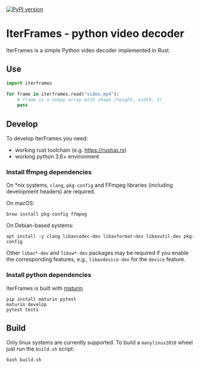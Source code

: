 [![PyPI version](https://badge.fury.io/py/iterframes.svg)](https://badge.fury.io/py/iterframes)

# IterFrames - python video decoder

IterFrames is a simple Python video decoder implemented in Rust.

## Use

```python
import iterframes

for frame in iterframes.read("video.mp4"):
    # frame is a numpy array with shape (height, width, 3)
    pass
```

## Develop

To develop IterFrames you need:

* working rust toolchain (e.g. https://rustup.rs)
* working python 3.6+ environment

### Install ffmpeg dependencies

On *nix systems, `clang`, `pkg-config` and FFmpeg libraries (including development headers) are required.

On macOS:

```shell
brew install pkg-config ffmpeg
```

On Debian-based systems:

```shell
apt install -y clang libavcodec-dev libavformat-dev libavutil-dev pkg-config
```

Other `libav*-dev` and `libsw*-dev` packages may be required if you enable the corresponding features,
e.g., `libavdevice-dev` for the `device` feature.

### Install python dependencies

IterFrames is built with [maturin](https://github.com/PyO3/maturin)

```shell
pip install maturin pytest
maturin develop
pytest tests
```

## Build

Only linux systems are currently supported. To build a `manylinux2010` wheel just run the `build.sh` script:

```shell
bash build.sh
```
